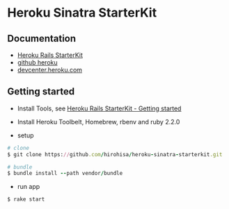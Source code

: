 # Heroku Sinatra StarterKit

## Documentation

- [Heroku Rails StarterKit](https://github.com/hirohisa/heroku-rails-starterkit)
- [github heroku](https://github.com/heroku/ruby-getting-started)
- [devcenter.heroku.com](https://devcenter.heroku.com/articles/getting-started-with-ruby)

## Getting started

- Install Tools, see [Heroku Rails StarterKit - Getting started](https://github.com/hirohisa/heroku-rails-starterkit#getting-started-with-rails4-on-mac-os-x-in-local)
- Install  Heroku Toolbelt, Homebrew, rbenv and ruby 2.2.0

- setup

```ruby
# clone
$ git clone https://github.com/hirohisa/heroku-sinatra-starterkit.git

# bundle
$ bundle install --path vendor/bundle
```

- run app
```
$ rake start
```
